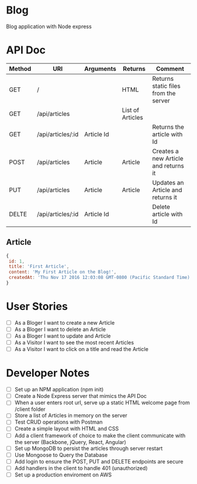 # Blog
Blog application with Node express

# API Doc

| Method | URI | Arguments | Returns | Comment |
|--------|-----|-----------|---------|---------|
| GET    | /   |           | HTML    | Returns static files from the server |
| GET    | /api/articles | | List of Articles | |
| GET    | /api/articles/:id | Article Id | | Returns the article with Id |
| POST   | /api/articles | Article | Article | Creates a new Article and returns it |
| PUT    | /api/articles | Article | Article | Updates an Article and returns it |
| DELTE  | /api/articles/:id | Article Id | | Delete article with Id |

## Article

 ```javascript
 {
  id: 1,
  title: 'First Article',
  content: 'My First Article on the Blog!',
  createdAt: 'Thu Nov 17 2016 12:03:08 GMT-0800 (Pacific Standard Time)'
 }
 ```
 
 # User Stories
 
- [ ] As a Bloger I want to create a new Article
- [ ] As a Bloger I want to delete an Article
- [ ] As a Bloger I want to update and Article
- [ ] As a Visitor I want to see the most recent Articles
- [ ] As a Visitor I want to click on a title and read the Article

# Developer Notes

- [ ] Set up an NPM application (npm init)
- [ ] Create a Node Express server that mimics the API Doc
- [ ] When a user enters root url, serve up a static HTML welcome page from /client folder
- [ ] Store a list of Articles in memory on the server
- [ ] Test CRUD operations with Postman
- [ ] Create a simple layout with HTML and CSS
- [ ] Add a client framework of choice to make the client communicate with the server (Backbone, jQuery, React, Angular)
- [ ] Set up MongoDB to persist the articles through server restart
- [ ] Use Mongoose to Query the Database
- [ ] Add login to ensure the POST, PUT and DELETE endpoints are secure
- [ ] Add handlers in the client to handle 401 (unauthorized)
- [ ] Set up a production enviroment on AWS
